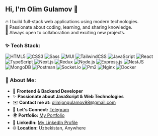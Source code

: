 ## Hi, I'm Olim Gulamov 👋  

🔥 I build full-stack web applications using modern technologies.  
💖 Passionate about coding, learning, and sharing knowledge.  
🌟 Always open to collaboration and exciting new projects.  

### ✨ Tech Stack:

![HTML5](https://img.shields.io/badge/-HTML5-E34F26?style=flat&logo=html5&logoColor=fff)
![CSS3](https://img.shields.io/badge/-CSS3-1572B6?style=flat&logo=css3&logoColor=fff)
![Sass](https://img.shields.io/badge/-Sass-CC6699?style=flat&logo=sass&logoColor=fff)
![MUI](https://img.shields.io/badge/-MUI-007FFF?style=flat&logo=mui&logoColor=fff)
![TailwindCSS](https://img.shields.io/badge/-TailwindCSS-06B6D4?style=flat&logo=tailwindcss&logoColor=fff)
![JavaScript](https://img.shields.io/badge/-JavaScript-F7DF1E?style=flat&logo=javascript&logoColor=000)
![React](https://img.shields.io/badge/-React-61DAFB?style=flat&logo=react&logoColor=000)
![TypeScript](https://img.shields.io/badge/-TypeScript-007ACC?style=flat&logo=typescript&logoColor=fff)
![Next.js](https://img.shields.io/badge/-Next.js-000?style=flat&logo=nextdotjs&logoColor=fff)
![Redux](https://img.shields.io/badge/-Redux-764ABC?style=flat&logo=redux&logoColor=fff)
![Node.js](https://img.shields.io/badge/-Node.js-339933?style=flat&logo=nodedotjs&logoColor=fff)
![Express.js](https://img.shields.io/badge/-Express.js-000000?style=flat&logo=express&logoColor=fff)
![NestJS](https://img.shields.io/badge/-NestJS-E0234E?style=flat&logo=nestjs&logoColor=fff)
![MongoDB](https://img.shields.io/badge/-MongoDB-47A248?style=flat&logo=mongodb&logoColor=fff)
![Postman](https://img.shields.io/badge/-Postman-FF6C37?style=flat&logo=postman&logoColor=fff)
![Socket.io](https://img.shields.io/badge/-Socket.io-010101?style=flat&logo=socketdotio&logoColor=fff)
![Pm2](https://img.shields.io/badge/-PM2-2B037A?style=flat&logo=pm2&logoColor=fff)
![Nginx](https://img.shields.io/badge/-Nginx-009639?style=flat&logo=nginx&logoColor=fff)
![Docker](https://img.shields.io/badge/-Docker-2496ED?style=flat&logo=docker&logoColor=fff)

### 📙 About Me:
- 💼 **Frontend & Backend Developer**
- ✨ **Passionate about JavaScript & Web Technologies**
- ✉️ **Contact me at:** [olimjongulamov98@gmail.com](mailto:olimjongulamov98@gmail.com) 
- 👤 **Let's Connect:** [Telegram](http://t.me/gulomov98)
- 🌍 **Portfolio:** [My Portfolio](https://olim-portfolio.netlify.app/)
- 🔗 **LinkedIn:** [My LinkedIn Profile](https://www.linkedin.com/in/olim-gulamov-64629334a/)
- 🌐 **Location:** Uzbekistan, Anywhere

